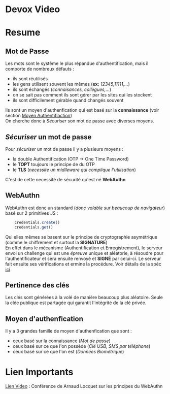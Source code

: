 # Devox Video

# Resume
## Mot de Passe
Les mots sont le système le plus répandue d'authentification, mais il comporte de nombreux défauts :
- ils sont réutilisés
- les gens utilisent souvent les mêmes (**ex:** *12345,11111,...*) 
- ils sont échangés (*connaisances, collègues,...*)
- on se sait pas comment ils sont gérer par les sites qui les stockent
- ils sont difficilement gérable quand changés souvent

Ils sont un moyen d'authenfication qui est basé sur la **connaissance** (voir section [Moyen Authentifiaction](#moyen-dauthenfication))  
On cherche donc à *Sécuriser* son mot de passe avec diverses moyens. 

## *Sécuriser* un mot de passe
Pour *sécuriser* un mot de passe il y a plusieurs moyens :
- la double Authentification (OTP -> One Time Password)
- le **TOPT** toujours le principe de du OTP
- le **TLS** (*necessite un midlleware qui complique l'utilisation*)

C'est de cette necessité de sécurité qu'est né **WebAuthn**

## WebAuthn
WebAuthn est donc un standard (*donc valable sur beaucoup de navigateur*) basé sur 2 primitives JS :
```javascript
    credentials.create()
    credentials.get()
```
Qui elles mêmes se basent sur le principe de cryptographie asymétrique (comme le chiffrement et surtout la **SIGNATURE**)  
En effet dans le mécanisme (Authentification et Enregistrement), le serveur envoi un challenge qui est une *épreuve* unique et aléatorie, à résoudre pour l'authentificateur et sera ensuite renvoyé et **SIGNÉ** par celui-ci. Le serveur fait ensuite ses vérifications et ermine la procédure. Voir détails de la spéc [ici](/APIDoc.md)

## Pertinence des clés

Les clés sont générées à la volé de manière beaucoup plus aléatoire. Seule la clée publique est partagée qui garantit l'intégrité de la clé privée. 

## Moyen d'authenfication
Il y a 3 grandes famille de moyen d'authenfication que sont :
- ceux basé sur la connaissance (*Mot de passe*)
- ceux basé sur ce que l'on possède (*Clé USB, SMS par téléphone*)
- ceux basé sur ce que l'on est (*Données Biométrique*)


# Lien Importants
[Lien Video](https://www.youtube.com/watch?v=AaiyuWSly60) : Conférence de Arnaud Locquet sur les principes du WebAuthn
